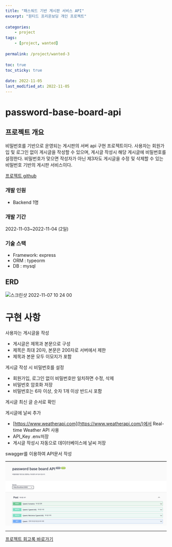 ```yaml
---
title: "패스워드 기반 게시판 서비스 API"
excerpt: "원티드 프리온보딩 개인 프로젝트"

categories:
    - project
tags:
    - [project, wanted]

permalink: /project/wanted-3

toc: true
toc_sticky: true

date: 2022-11-05
last_modified_at: 2022-11-05
---
```


# password-base-board-api

## 프로젝트 개요

비밀번호를 기반으로 운영되는 게시판의 서버 api 구현 프로젝트이다. 사용자는 회원가입 및 로그인 없이 게시글을 작성할 수 있으며, 게시글 작성시 해당 게시글에 비밀번호를 설정한다. 비밀번호가 맞으면 작성자가 아닌 제3자도 게시글을 수정 및 삭제할 수 있는 비밀번호 기반의 게시판 서비스이다.

[프로젝트 github](https://github.com/sw1104/password-base-board-api)

### 개발 인원
- Backend 1명

### 개발 기간
2022-11-03~2022-11-04 (2일)

### 기술 스택
- Framework: express
- ORM : typeorm
- DB : mysql

## ERD
<img width="176" alt="스크린샷 2022-11-07 10 24 00" src="https://user-images.githubusercontent.com/105622759/200207999-8290531e-6a3f-47bc-92e2-6b2312aefb23.png">

# 구현 사항

사용자는 게시글을 작성
- 게시글은 제목과 본문으로 구성
- 제목은 최대 20자, 본문은 200자로 서버에서 제한
- 제목과 본문 모두 이모지가 포함

게시글 작성 시 비밀번호를 설정
- 회원가입, 로그인 없이 비밀번호만 일치하면 수정, 삭제
- 비밀번호 암호화 저장
- 비밀번호는 6자 이상, 숫자 1개 이상 반드시 포함

게시글 최신 글 순서로 확인

게시글에 날씨 추가
- [https://www.weatherapi.com](https://www.weatherapi.com/)에서 Real-time Weather API 사용
- API_Key .env저장
- 게시글 작성시 자동으로 데이터베이스에 날씨 저장

swagger를 이용하여 API문서 작성

![Alt text](../../assets/images/posts_img/project/2022-11-05-swagger.png)


---

[프로젝트 회고록 바로가기](https://sangwoo.dev/memoir/15)